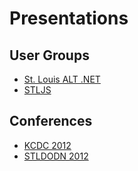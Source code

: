 # Presentations #

## User Groups ##

- [St. Louis ALT .NET](http://stlalt.net)
- [STLJS](http://stljs.org)

## Conferences ##

- [KCDC 2012](http://kcdc.info)
- [STLDODN 2012](http://stldodn.com/2012)
